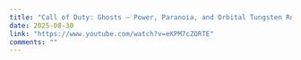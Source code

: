 ```yaml
---
title: "Call of Duty: Ghosts – Power, Paranoia, and Orbital Tungsten Rods"
date: 2025-08-30
link: "https://www.youtube.com/watch?v=eKPM7cZORTE"
comments: ""
---
```

